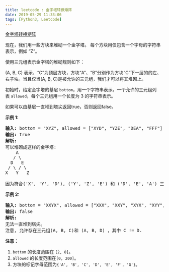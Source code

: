 ```yaml
---
title: leetcode : 金字塔转换矩阵
date: 2019-05-29 11:33:06
tags: [Python3, Leetcode]
---
```


[金字塔转换矩阵](https://leetcode-cn.com/problems/pyramid-transition-matrix/)

<p>现在，我们用一些方块来堆砌一个金字塔。 每个方块用仅包含一个字母的字符串表示，例如 &ldquo;Z&rdquo;。</p>

<!-- more -->

<p>使用三元组表示金字塔的堆砌规则如下：</p>

<p>(A, B, C) 表示，&ldquo;C&rdquo;为顶层方块，方块&ldquo;A&rdquo;、&ldquo;B&rdquo;分别作为方块&ldquo;C&rdquo;下一层的的左、右子块。当且仅当(A, B, C)是被允许的三元组，我们才可以将其堆砌上。</p>

<p>初始时，给定金字塔的基层&nbsp;<code>bottom</code>，用一个字符串表示。一个允许的三元组列表&nbsp;<code>allowed</code>，每个三元组用一个长度为 3 的字符串表示。</p>

<p>如果可以由基层一直堆到塔尖返回true，否则返回false。</p>

<p><strong>示例 1:</strong></p>

<pre>
<strong>输入:</strong> bottom = &quot;XYZ&quot;, allowed = [&quot;XYD&quot;, &quot;YZE&quot;, &quot;DEA&quot;, &quot;FFF&quot;]
<strong>输出:</strong> true
<strong>解析:</strong>
可以堆砌成这样的金字塔:
    A
   / \
  D   E
 / \ / \
X   Y   Z

因为符合(&#39;X&#39;, &#39;Y&#39;, &#39;D&#39;), (&#39;Y&#39;, &#39;Z&#39;, &#39;E&#39;) 和 (&#39;D&#39;, &#39;E&#39;, &#39;A&#39;) 三种规则。
</pre>

<p><strong>示例 2:</strong></p>

<pre>
<strong>输入:</strong> bottom = &quot;XXYX&quot;, allowed = [&quot;XXX&quot;, &quot;XXY&quot;, &quot;XYX&quot;, &quot;XYY&quot;, &quot;YXZ&quot;]
<strong>输出:</strong> false
<strong>解析:</strong>
无法一直堆到塔尖。
注意, 允许存在三元组(A, B, C)和 (A, B, D) ，其中 C != D.
</pre>

<p><strong>注意：</strong></p>

<ol>
	<li><code>bottom</code> 的长度范围在&nbsp;<code>[2, 8]</code>。</li>
	<li><code>allowed</code> 的长度范围在<code>[0, 200]</code>。</li>
	<li>方块的标记字母范围为<code>{&#39;A&#39;, &#39;B&#39;, &#39;C&#39;, &#39;D&#39;, &#39;E&#39;, &#39;F&#39;, &#39;G&#39;}</code>。</li>
</ol>
